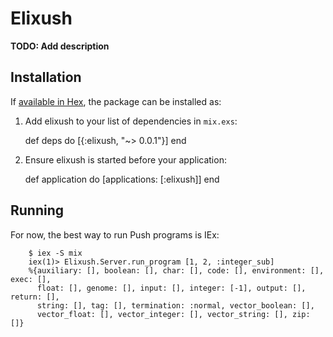 # Elixush

**TODO: Add description**

## Installation

If [available in Hex](https://hex.pm/docs/publish), the package can be installed as:

  1. Add elixush to your list of dependencies in `mix.exs`:

        def deps do
          [{:elixush, "~> 0.0.1"}]
        end

  2. Ensure elixush is started before your application:

        def application do
          [applications: [:elixush]]
        end

## Running

For now, the best way to run Push programs is IEx:

        $ iex -S mix
        iex(1)> Elixush.Server.run_program [1, 2, :integer_sub]
        %{auxiliary: [], boolean: [], char: [], code: [], environment: [], exec: [],
          float: [], genome: [], input: [], integer: [-1], output: [], return: [],
          string: [], tag: [], termination: :normal, vector_boolean: [],
          vector_float: [], vector_integer: [], vector_string: [], zip: []}

